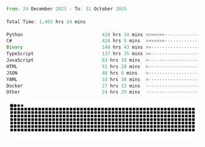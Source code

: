 <!--START_SECTION:waka-->

```rust
From: 24 December 2023 - To: 31 October 2025

Total Time: 1,465 hrs 24 mins

Python                             428 hrs 34 mins >>>>>>>------------------   28.77 %
C#                                 424 hrs 9 mins  >>>>>>>------------------   28.47 %
Binary                             140 hrs 43 mins >>-----------------------   09.45 %
TypeScript                         137 hrs 35 mins >>-----------------------   09.23 %
JavaScript                         63 hrs 10 mins  >------------------------   04.24 %
HTML                               51 hrs 28 mins  >------------------------   03.46 %
JSON                               48 hrs 6 mins   >------------------------   03.23 %
YAML                               33 hrs 34 mins  >------------------------   02.25 %
Docker                             27 hrs 13 mins  -------------------------   01.83 %
Other                              24 hrs 29 mins  -------------------------   01.64 %
```

<!--END_SECTION:waka-->


<picture>
  <source media="(prefers-color-scheme: dark)" srcset="https://raw.githubusercontent.com/jeerawut97/jeerawut97/output/github-contribution-grid-snake.svg">
  <img alt="github contribution grid snake animation" src="https://raw.githubusercontent.com/jeerawut97/jeerawut97/output/github-contribution-grid-snake.svg">
</picture>
